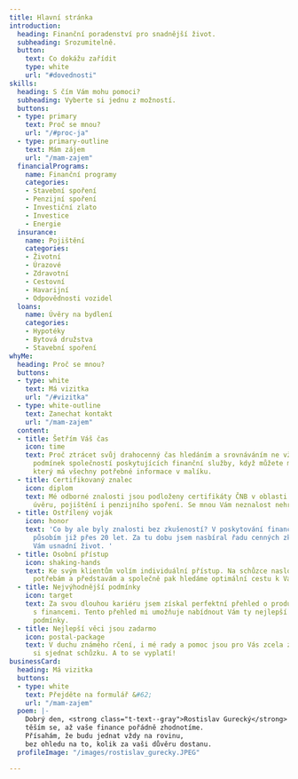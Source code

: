 ```yaml
---
title: Hlavní stránka
introduction:
  heading: Finanční poradenství pro snadnější život.
  subheading: Srozumitelně.
  button:
    text: Co dokážu zařídit
    type: white
    url: "#dovednosti"
skills:
  heading: S čím Vám mohu pomoci?
  subheading: Vyberte si jednu z možností.
  buttons:
  - type: primary
    text: Proč se mnou?
    url: "/#proc-ja"
  - type: primary-outline
    text: Mám zájem
    url: "/mam-zajem"
  financialPrograms:
    name: Finanční programy
    categories:
    - Stavební spoření
    - Penzijní spoření
    - Investiční zlato
    - Investice
    - Energie
  insurance:
    name: Pojištění
    categories:
    - Životní
    - Úrazové
    - Zdravotní
    - Cestovní
    - Havarijní
    - Odpovědnosti vozidel
  loans:
    name: Úvěry na bydlení
    categories:
    - Hypotéky
    - Bytová družstva
    - Stavební spoření
whyMe:
  heading: Proč se mnou?
  buttons:
  - type: white
    text: Má vizitka
    url: "/#vizitka"
  - type: white-outline
    text: Zanechat kontakt
    url: "/mam-zajem"
  content:
  - title: Šetřím Váš čas
    icon: time
    text: Proč ztrácet svůj drahocenný čas hledáním a srovnáváním ne vždy přehledných
      podmínek společností poskytujících finanční služby, když můžete mít k ruce odborníka,
      který má všechny potřebné informace v malíku.
  - title: Certifikovaný znalec
    icon: diplom
    text: Mé odborné znalosti jsou podloženy certifikáty ČNB v oblasti investic, zprostředkování
      úvěru, pojištění i penzijního spoření. Se mnou Vám neznalost nehrozí!
  - title: Ostřílený voják
    icon: honor
    text: 'Co by ale byly znalosti bez zkušeností? V poskytování finančního poradenství
      působím již přes 20 let. Za tu dobu jsem nasbíral řadu cenných zkušeností, které
      Vám usnadní život. '
  - title: Osobní přístup
    icon: shaking-hands
    text: Ke svým klientům volím individuální přístup. Na schůzce naslouchám Vašim
      potřebám a představám a společně pak hledáme optimální cestu k Vašim cílům.
  - title: Nejvýhodnější podmínky
    icon: target
    text: Za svou dlouhou kariéru jsem získal perfektní přehled o produktech na trhu
      s financemi. Tento přehled mi umožňuje nabídnout Vám ty nejlepší na trhu dostupné
      podmínky.
  - title: Nejlepší věci jsou zadarmo
    icon: postal-package
    text: V duchu známého rčení, i mé rady a pomoc jsou pro Vás zcela zdarma. Stačí
      si sjednat schůzku. A to se vyplatí!
businessCard:
  heading: Má vizitka
  buttons:
  - type: white
    text: Přejděte na formulář &#62;
    url: "/mam-zajem"
  poem: |-
    Dobrý den, <strong class="t-text--gray">Rostislav Gurecký</strong> jméno mé,
    těším se, až vaše finance pořádně zhodnotíme.
    Přísahám, že budu jednat vždy na rovinu,
    bez ohledu na to, kolik za vaši důvěru dostanu.
  profileImage: "/images/rostislav_gurecky.JPEG"

---
```

